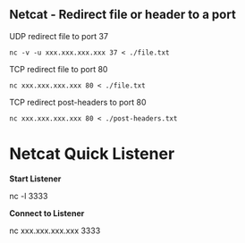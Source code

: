 Netcat - Redirect file or header to a port
-------------------------------------------
UDP redirect file to port 37
```
nc -v -u xxx.xxx.xxx.xxx 37 < ./file.txt
```
TCP redirect file to port 80
```
nc xxx.xxx.xxx.xxx 80 < ./file.txt
```
TCP redirect post-headers to port 80
```
nc xxx.xxx.xxx.xxx 80 < ./post-headers.txt
```

# Netcat Quick Listener

**Start Listener**

nc -l 3333

**Connect to Listener**

nc xxx.xxx.xxx.xxx 3333
